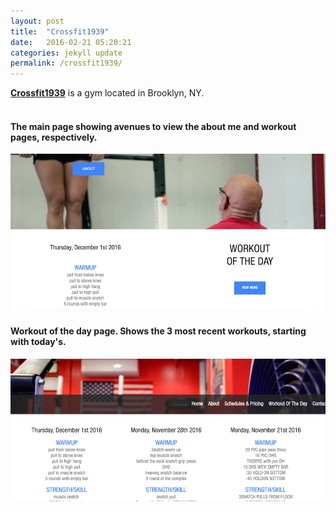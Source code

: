 ```yaml
---
layout: post
title:  "Crossfit1939"
date:   2016-02-21 05:20:21
categories: jekyll update
permalink: /crossfit1939/
---
```


<b><a href='http://crossfit1939.com'>Crossfit1939</a></b> is a gym located in Brooklyn, NY.
<br><br>
<h4>The main page showing avenues to view the about me and workout pages, respectively.</h4>
<img src='/css/assets/images/crossfit1939/main_page.png'/>
<h4>Workout of the day page. Shows the 3 most recent workouts, starting with today's.</h4>
<img src='/css/assets/images/crossfit1939/workouts.png'/>

